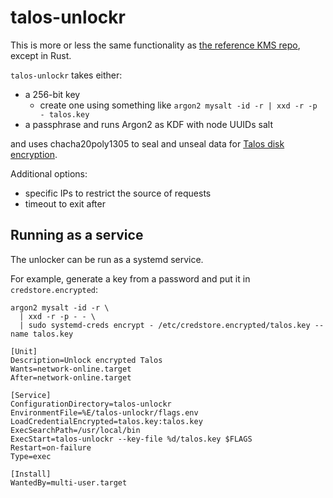 # talos-unlockr

This is more or less the same functionality as [the reference KMS repo](https://github.com/siderolabs/kms-client), except in Rust.

`talos-unlockr` takes either:

- a 256-bit key
  - create one using something like `argon2 mysalt -id -r | xxd -r -p - talos.key`
- a passphrase and runs Argon2 as KDF with node UUIDs salt

and uses chacha20poly1305 to seal and unseal data for
[Talos disk encryption](https://www.talos.dev/v1.7/talos-guides/configuration/disk-encryption/).

Additional options:

- specific IPs to restrict the source of requests
- timeout to exit after

## Running as a service

The unlocker can be run as a systemd service.

For example, generate a key from a password and put it in `credstore.encrypted`:

```
argon2 mysalt -id -r \
  | xxd -r -p - - \
  | sudo systemd-creds encrypt - /etc/credstore.encrypted/talos.key --name talos.key
```

```
[Unit]
Description=Unlock encrypted Talos
Wants=network-online.target
After=network-online.target

[Service]
ConfigurationDirectory=talos-unlockr
EnvironmentFile=%E/talos-unlockr/flags.env
LoadCredentialEncrypted=talos.key:talos.key
ExecSearchPath=/usr/local/bin
ExecStart=talos-unlockr --key-file %d/talos.key $FLAGS
Restart=on-failure
Type=exec

[Install]
WantedBy=multi-user.target
```
